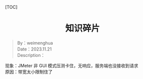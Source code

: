 [TOC]

<h1 align="center">知识碎片</h1>

> By：weimenghua  
> Date：2023.11.21  
> Description：  



现象：JMeter 非 GUI 模式压测卡住，无响应，服务端也没接收到请求  
原因：带宽太小限制住了